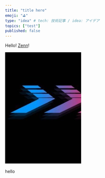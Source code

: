 ```yaml
---
title: "title here"
emoji: "⛳"
type: "idea" # tech: 技術記事 / idea: アイデア
topics: ["test"]
published: false
---
```


Hello! [Zenn](https://zenn.dev)!

![test](/images/articles/test2.jpeg)

hello